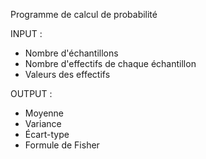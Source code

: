 Programme de calcul de probabilité

INPUT :
- Nombre d'échantillons
- Nombre d'effectifs de chaque échantillon
- Valeurs des effectifs

OUTPUT :
- Moyenne
- Variance
- Écart-type
- Formule de Fisher


